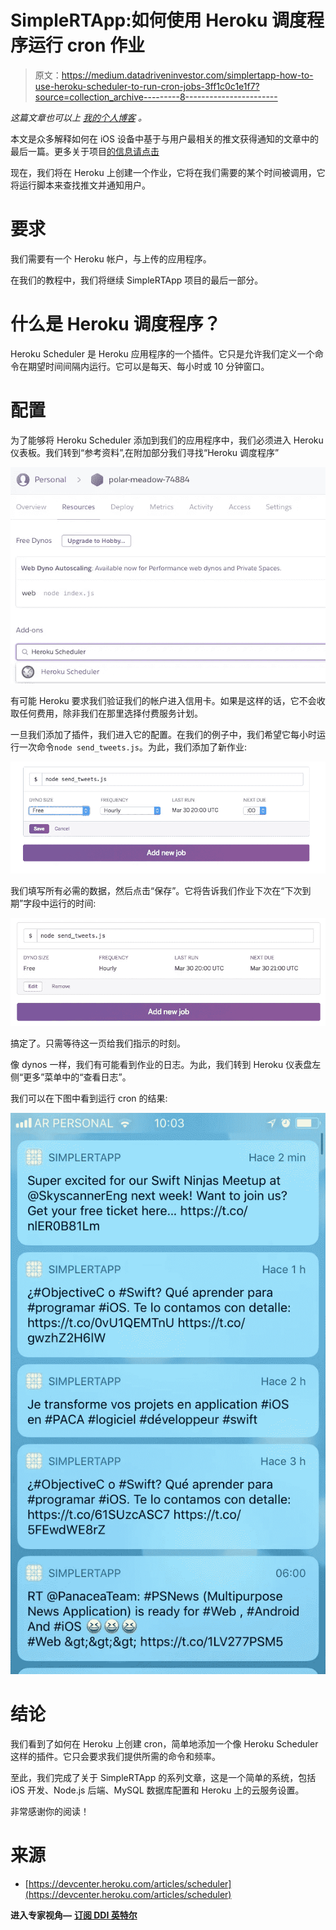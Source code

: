# SimpleRTApp:如何使用 Heroku 调度程序运行 cron 作业

> 原文：<https://medium.datadriveninvestor.com/simplertapp-how-to-use-heroku-scheduler-to-run-cron-jobs-3ff1c0c1e1f7?source=collection_archive---------8----------------------->

*这篇文章也可以上* [*我的个人博客*](https://federicojordan.github.io/blog/2020/09/22/simplertapp-how-to-use-heroku-scheduler-to-run-cron-jobs-3ff1c0c1e1f7.html) *。*

本文是众多解释如何在 iOS 设备中基于与用户最相关的推文获得通知的文章中的最后一篇。更多关于项目[的信息请点击](https://medium.com/@federicojordn/how-to-obtain-relevant-tweets-in-a-ios-app-with-heroku-nodejs-swift-4c0027c88a4a)

现在，我们将在 Heroku 上创建一个作业，它将在我们需要的某个时间被调用，它将运行脚本来查找推文并通知用户。

# 要求

我们需要有一个 Heroku 帐户，与上传的应用程序。

在我们的教程中，我们将继续 SimpleRTApp 项目的最后一部分。

# 什么是 Heroku 调度程序？

Heroku Scheduler 是 Heroku 应用程序的一个插件。它只是允许我们定义一个命令在期望时间间隔内运行。它可以是每天、每小时或 10 分钟窗口。

# 配置

为了能够将 Heroku Scheduler 添加到我们的应用程序中，我们必须进入 Heroku 仪表板。我们转到“参考资料”,在附加部分我们寻找“Heroku 调度程序”

![](img/47510fe2af7a41cf382332cec42a044e.png)

有可能 Heroku 要求我们验证我们的帐户进入信用卡。如果是这样的话，它不会收取任何费用，除非我们在那里选择付费服务计划。

一旦我们添加了插件，我们进入它的配置。在我们的例子中，我们希望它每小时运行一次命令`node send_tweets.js`。为此，我们添加了新作业:

![](img/c82262a7369b51bc4c3bdb50da6e0472.png)

我们填写所有必需的数据，然后点击“保存”。它将告诉我们作业下次在“下次到期”字段中运行的时间:

![](img/6fcc7ae435a411e3fcdfb2368113438c.png)

搞定了。只需等待这一页给我们指示的时刻。

像 dynos 一样，我们有可能看到作业的日志。为此，我们转到 Heroku 仪表盘左侧“更多”菜单中的“查看日志”。

我们可以在下图中看到运行 cron 的结果:

![](img/a3f776b15c8afb9b9366800aedd188bb.png)

# 结论

我们看到了如何在 Heroku 上创建 cron，简单地添加一个像 Heroku Scheduler 这样的插件。它只会要求我们提供所需的命令和频率。

至此，我们完成了关于 SimpleRTApp 的系列文章，这是一个简单的系统，包括 iOS 开发、Node.js 后端、MySQL 数据库配置和 Heroku 上的云服务设置。

非常感谢你的阅读！

# 来源

*   [https://devcenter.heroku.com/articles/scheduler](https://devcenter.heroku.com/articles/scheduler)

**进入专家视角—** [**订阅 DDI 英特尔**](https://datadriveninvestor.com/ddi-intel)